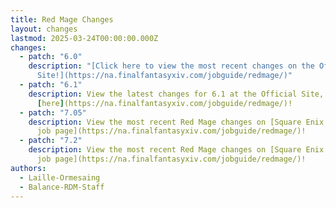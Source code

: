 ```yaml
---
title: Red Mage Changes
layout: changes
lastmod: 2025-03-24T00:00:00.000Z
changes:
  - patch: "6.0"
    description: "[Click here to view the most recent changes on the Official
      Site!](https://na.finalfantasyxiv.com/jobguide/redmage/)"
  - patch: "6.1"
    description: View the latest changes for 6.1 at the Official Site, located
      [here](https://na.finalfantasyxiv.com/jobguide/redmage/)!
  - patch: "7.05"
    description: View the most recent Red Mage changes on [Square Enix's official
      job page](https://na.finalfantasyxiv.com/jobguide/redmage/)!
  - patch: "7.2"
    description: View the most recent Red Mage changes on [Square Enix's official
      job page](https://na.finalfantasyxiv.com/jobguide/redmage/)!
authors:
  - Laille-Ormesaing
  - Balance-RDM-Staff
---
```


